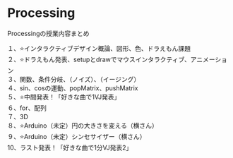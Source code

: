 # Processing

Processingの授業内容まとめ


１、⭐️インタラクティブデザイン概論、図形、色、ドラえもん課題<br>
２、⭐️ドラえもん発表、setupとdrawでマウスインタラクティブ、アニメーション<br>
３、関数、条件分岐、（ノイズ）、（イージング）<br>
４、sin、cosの運動、popMatrix、pushMatrix<br>
５、⭐️中間発表！「好きな曲で1VJ発表」<br>
６、for、配列<br>
７、3D<br>
８、⭐️Arduino（未定）円の大きさを変える（横さん）<br>
９、⭐️Arduino（未定）シンセサイザー（横さん）<br>
10、ラスト発表！「好きな曲で1分VJ発表2」
<br>
